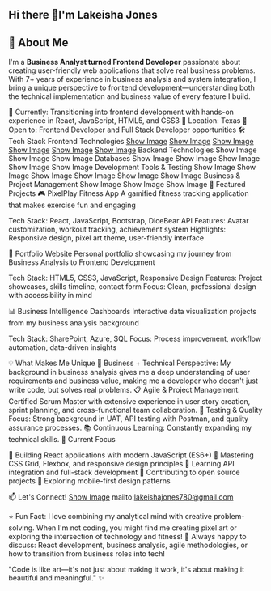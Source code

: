 ## Hi there 👋I'm Lakeisha Jones

## 🚀 About Me
I'm a **Business Analyst turned Frontend Developer** passionate about creating user-friendly web applications that solve real business problems. With 7+ years of experience in business analysis and system integration, I bring a unique perspective to frontend development—understanding both the technical implementation and business value of every feature I build.

🌟 Currently: Transitioning into frontend development with hands-on experience in React, JavaScript, HTML5, and CSS3
📍 Location: Texas
💼 Open to: Frontend Developer and Full Stack Developer opportunities
🛠️ Tech Stack
Frontend Technologies
[Show Image](https://img.shields.io/badge/HTML5-E34F26?style=flat-square&logo=html5&logoColor=white)
[Show Image](https://img.shields.io/badge/CSS3-1572B6?style=flat-square&logo=css3&logoColor=white)
[Show Image](https://img.shields.io/badge/JavaScript-F7DF1E?style=flat-square&logo=javascript&logoColor=black)
[Show Image](https://img.shields.io/badge/React-20232A?style=flat-square&logo=react&logoColor=61DAFB)
[Show Image](https://img.shields.io/badge/Bootstrap-563D7C?style=flat-square&logo=bootstrap&logoColor=white)
[Show Image](https://img.shields.io/badge/Tailwind_CSS-38B2AC?style=flat-square&logo=tailwind-css&logoColor=white)
Backend Technologies
Show Image
Show Image
Show Image
Databases
Show Image
Show Image
Show Image
Show Image
Show Image
Development Tools & Testing
Show Image
Show Image
Show Image
Show Image
Show Image
Show Image
Business & Project Management
Show Image
Show Image
Show Image
🌟 Featured Projects
🎮 PixelPlay Fitness App
A gamified fitness tracking application that makes exercise fun and engaging

Tech Stack: React, JavaScript, Bootstrap, DiceBear API
Features: Avatar customization, workout tracking, achievement system
Highlights: Responsive design, pixel art theme, user-friendly interface

💼 Portfolio Website
Personal portfolio showcasing my journey from Business Analysis to Frontend Development

Tech Stack: HTML5, CSS3, JavaScript, Responsive Design
Features: Project showcases, skills timeline, contact form
Focus: Clean, professional design with accessibility in mind

📊 Business Intelligence Dashboards
Interactive data visualization projects from my business analysis background

Tech Stack: SharePoint, Azure, SQL
Focus: Process improvement, workflow automation, data-driven insights

💡 What Makes Me Unique
🔄 Business + Technical Perspective: My background in business analysis gives me a deep understanding of user requirements and business value, making me a developer who doesn't just write code, but solves real problems.
📋 Agile & Project Management: Certified Scrum Master with extensive experience in user story creation, sprint planning, and cross-functional team collaboration.
🧪 Testing & Quality Focus: Strong background in UAT, API testing with Postman, and quality assurance processes.
📚 Continuous Learning: Constantly expanding my technical skills.
🎯 Current Focus

🔨 Building React applications with modern JavaScript (ES6+)
🎨 Mastering CSS Grid, Flexbox, and responsive design principles
🔗 Learning API integration and full-stack development
🚀 Contributing to open source projects
📱 Exploring mobile-first design patterns

📫 Let's Connect!
[Show Image](https://linkedin.com/in/lakeisha-l-jones)
mailto:lakeishajones780@gmail.com


⭐️ Fun Fact: I love combining my analytical mind with creative problem-solving. When I'm not coding, you might find me creating pixel art or exploring the intersection of technology and fitness!
💬 Always happy to discuss: React development, business analysis, agile methodologies, or how to transition from business roles into tech!

"Code is like art—it's not just about making it work, it's about making it beautiful and meaningful." ✨
